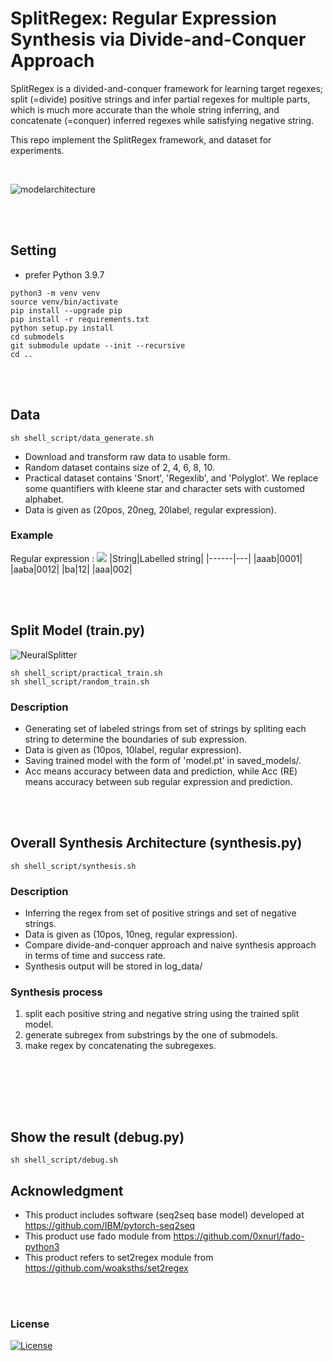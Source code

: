 # SplitRegex: Regular Expression Synthesis via Divide-and-Conquer Approach
SplitRegex is a divided-and-conquer framework for learning target regexes; split (=divide) positive strings and infer partial regexes for multiple
parts, which is much more accurate than the whole string inferring, and concatenate (=conquer) inferred regexes while satisfying negative string.

This repo implement the SplitRegex framework, and dataset for experiments.

<br>

![modelarchitecture](https://user-images.githubusercontent.com/64397574/156624601-fbb130d6-1dda-4275-93cc-4b0941d6da60.png)

<!--![modelarchitecrue](https://user-images.githubusercontent.com/64397574/128458956-751766c6-a8f9-4bdd-b7f9-269a5895d700.png)-->

<br> <br>

## Setting
- prefer Python 3.9.7
```shell
python3 -m venv venv
source venv/bin/activate
pip install --upgrade pip
pip install -r requirements.txt
python setup.py install
cd submodels  
git submodule update --init --recursive
cd ..
```

<br> <br>

## Data
```
sh shell_script/data_generate.sh
```
- Download and transform raw data to usable form. 
- Random dataset contains size of 2, 4, 6, 8, 10.
- Practical dataset contains 'Snort', 'Regexlib', and 'Polyglot'. We replace some quantifiers with kleene star and character sets with customed alphabet.
- Data is given as (20pos, 20neg, 20label, regular expression).

### Example
Regular expression : _<img src="https://render.githubusercontent.com/render/math?math=a^* b^? a">_
|String|Labelled string|
|------|---|
|aaab|0001|
|aaba|0012|
|ba|12|
|aaa|002|


<br> <br>


## Split Model (train.py)
![NeuralSplitter](https://user-images.githubusercontent.com/64397574/157478033-f8eb7b69-a86e-455d-9def-39d3d66fec72.png)
<br>
```
sh shell_script/practical_train.sh
sh shell_script/random_train.sh
```
### Description
- Generating set of labeled strings from set of strings by spliting each string to determine the boundaries of sub expression.
- Data is given as (10pos, 10label, regular expression).
- Saving trained model with the form of 'model.pt' in saved_models/. 
- Acc means accuracy between data and prediction, while Acc (RE) means accuracy between sub regular expression and prediction.




<br> <br>

## Overall Synthesis Architecture (synthesis.py)
```
sh shell_script/synthesis.sh
```

### Description
- Inferring the regex from set of positive strings and set of negative strings.
- Data is given as (10pos, 10neg, regular expression).
- Compare divide-and-conquer approach and naive synthesis approach in terms of time and success rate.
- Synthesis output will be stored in log_data/

### Synthesis process
1. split each positive string and negative string using the trained split model.
2. generate subregex from substrings by the one of submodels.
3. make regex by concatenating the subregexes.

<br> <br>


<br> <br>

## Show the result (debug.py)
```
sh shell_script/debug.sh
```
  

## Acknowledgment
- This product includes software (seq2seq base model) developed at https://github.com/IBM/pytorch-seq2seq
- This product use fado module from https://github.com/0xnurl/fado-python3
- This product refers to set2regex module from https://github.com/woaksths/set2regex

<br> <br>

### License

[![License](https://img.shields.io/badge/License-Apache%202.0-blue.svg)](https://opensource.org/licenses/Apache-2.0)
